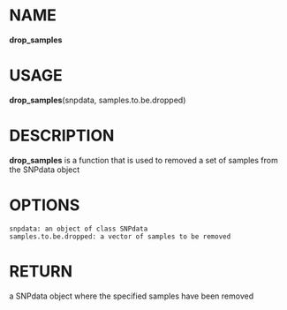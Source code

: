 # NAME

**drop_samples**

# USAGE

**drop_samples**(snpdata, samples.to.be.dropped)

# DESCRIPTION

**drop_samples** is a function that is used to removed a set of samples from the SNPdata object

# OPTIONS
```
snpdata: an object of class SNPdata
samples.to.be.dropped: a vector of samples to be removed
```

# RETURN
a SNPdata object where the specified samples have been removed
